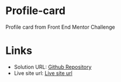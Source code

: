 # Profile-card
Profile card from Front End Mentor Challenge

# Links
- Solution URL: <a href="https://github.com/TahoeBoelat/profile-card">Github Repository</a>
- Live site url: <a href="https://profile-card-alfi.netlify.app/">Live site url</a>
